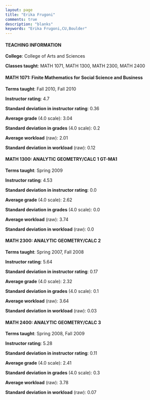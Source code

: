 ```yaml
---
layout: page
title: "Erika Frugoni" 
comments: true
description: "blanks"
keywords: "Erika Frugoni,CU,Boulder"
---
```

<head>
<script src="https://ajax.googleapis.com/ajax/libs/jquery/2.1.3/jquery.min.js"></script>
<script src="https://dl.dropboxusercontent.com/s/pc42nxpaw1ea4o9/highcharts.js?dl=0"></script>
<!-- <script src="../assets/js/highcharts.js"></script> -->
<style type="text/css">@font-face {
	font-family: "Bebas Neue";
	src: url(https://www.filehosting.org/file/details/544349/BebasNeue Regular.otf) format("opentype");
	}
	h1.Bebas { 
		font-family: "Bebas Neue", Verdana, Tahoma;
	}
</style>
</head>
	   
#### TEACHING INFORMATION

**College**: College of Arts and Sciences

**Classes taught**: MATH 1071, MATH 1300, MATH 2300, MATH 2400

#### MATH 1071: Finite Mathematics for Social Science and Business

**Terms taught**: Fall 2010, Fall 2010

**Instructor rating**: 4.7

**Standard deviation in instructor rating**: 0.36

**Average grade** (4.0 scale): 3.04

**Standard deviation in grades** (4.0 scale): 0.2

**Average workload** (raw): 2.01

**Standard deviation in workload** (raw): 0.12

#### MATH 1300: ANALYTIC GEOMETRY/CALC 1 GT-MA1

**Terms taught**: Spring 2009

**Instructor rating**: 4.53

**Standard deviation in instructor rating**: 0.0

**Average grade** (4.0 scale): 2.62

**Standard deviation in grades** (4.0 scale): 0.0

**Average workload** (raw): 3.74

**Standard deviation in workload** (raw): 0.0

#### MATH 2300: ANALYTIC GEOMETRY/CALC 2

**Terms taught**: Spring 2007, Fall 2008

**Instructor rating**: 5.64

**Standard deviation in instructor rating**: 0.17

**Average grade** (4.0 scale): 2.32

**Standard deviation in grades** (4.0 scale): 0.1

**Average workload** (raw): 3.64

**Standard deviation in workload** (raw): 0.03

#### MATH 2400: ANALYTIC GEOMETRY/CALC 3

**Terms taught**: Spring 2008, Fall 2009

**Instructor rating**: 5.28

**Standard deviation in instructor rating**: 0.11

**Average grade** (4.0 scale): 2.41

**Standard deviation in grades** (4.0 scale): 0.3

**Average workload** (raw): 3.78

**Standard deviation in workload** (raw): 0.07

